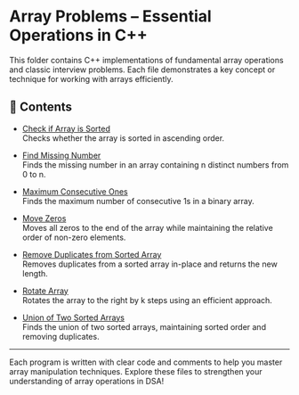# Array Problems – Essential Operations in C++

This folder contains C++ implementations of fundamental array operations and classic interview problems. Each file demonstrates a key concept or technique for working with arrays efficiently.

## 📂 Contents

- [Check if Array is Sorted](./check%20the%20array%20is%20sorted.cpp)  
  Checks whether the array is sorted in ascending order.

- [Find Missing Number](./Find_Missing_number.cpp)  
  Finds the missing number in an array containing n distinct numbers from 0 to n.

- [Maximum Consecutive Ones](./Maximum_Consecutive_Ones.cpp)  
  Finds the maximum number of consecutive 1s in a binary array.

- [Move Zeros](./Move_the_zero.cpp)  
  Moves all zeros to the end of the array while maintaining the relative order of non-zero elements.

- [Remove Duplicates from Sorted Array](./remove_dupliactes_fromSortedArray.cpp)  
  Removes duplicates from a sorted array in-place and returns the new length.

- [Rotate Array](./RotateArray.cpp)  
  Rotates the array to the right by k steps using an efficient approach.

- [Union of Two Sorted Arrays](./Union_two_sorted_array.cpp)  
  Finds the union of two sorted arrays, maintaining sorted order and removing duplicates.

---

Each program is written with clear code and comments to help you master array manipulation techniques. Explore these files to strengthen your understanding of array operations in DSA!
